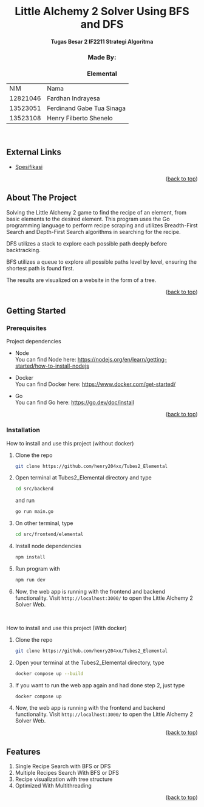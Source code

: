 <!-- Back to Top Link-->
<a name="readme-top"></a>


<br />
<div align="center">
  <h1 align="center"> Little Alchemy 2 Solver Using BFS and DFS
</h1>

  <p align="center">
    <h4>Tugas Besar 2 IF2211 Strategi Algoritma</h4>

  </p>
</div>

<!-- CONTRIBUTOR -->
<div align="center">
  <strong>
    <h3>Made By:</h3>
    <h3>Elemental</h3>
    <table align="center">
      <tr>
        <td>NIM</td>
        <td>Nama</td>
      </tr>
      <tr>
        <td>12821046</td>
        <td>Fardhan Indrayesa</td>
      </tr>
      <tr>
        <td>13523051</td>
        <td>Ferdinand Gabe Tua Sinaga</td>
      </tr>
      <tr>
        <td>13523108</td>
        <td>Henry Filberto Shenelo</td>
      </tr>
    </table>
  </strong>
  <br>
</div>


## External Links

- [Spesifikasi](https://docs.google.com/document/d/1aQB5USxfUCBfHmYjKl2wV5WdMBzDEyojE5yxvBO3pvc/edit?tab=t.0)

<p align="right">(<a href="#readme-top">back to top</a>)</p>

<!-- ABOUT THE PROJECT -->
## About The Project

 Solving the Little Alchemy 2 game to find the recipe of an element, from basic elements to the desired element. This program uses the Go programming language to perform recipe scraping and utilizes Breadth-First Search and Depth-First Search algorithms in searching for the recipe.

DFS utilizes a stack to explore each possible path deeply before backtracking.

BFS utilizes a queue to explore all possible paths level by level, ensuring the shortest path is found first.

 The results are visualized on a website in the form of a tree.
  

<p align="right">(<a href="#readme-top">back to top</a>)</p>


<!-- GETTING STARTED -->
## Getting Started 

### Prerequisites

Project dependencies

* Node  
  You can find Node here: https://nodejs.org/en/learn/getting-started/how-to-install-nodejs  

* Docker  
  You can find Docker here: https://www.docker.com/get-started/  

* Go  
  You can find Go here: https://go.dev/doc/install  

<p align="right">(<a href="#readme-top">back to top</a>)</p>

### Installation

How to install and use this project (without docker)

1. Clone the repo
   ```sh
   git clone https://github.com/henry204xx/Tubes2_Elemental
   ```
2. Open terminal at Tubes2_Elemental directory and type
    ```sh
   cd src/backend
   ```
   and run 
    ```sh
   go run main.go
   ```

3. On other terminal, type
    ```sh
   cd src/frontend/elemental
   ``` 
4. Install node dependencies
   ```sh
   npm install
   ```

5. Run program with
   ```sh
   npm run dev
   ```
6. Now, the web app is running with the frontend and backend functionality. Visit `http://localhost:3000/` to open the Little Alchemy 2 Solver Web.
<br>

How to install and use this project (With docker)

1. Clone the repo
   ```sh
   git clone https://github.com/henry204xx/Tubes2_Elemental
   ```

2. Open your terminal at the Tubes2_Elemental directory, type
   ```sh
   docker compose up --build
   ```
3. If you want to run the web app again and had done step 2, just type
    ```sh
    docker compose up
    ```
4. Now, the web app is running with the frontend and backend functionality. Visit `http://localhost:3000/` to open the Little Alchemy 2 Solver Web.

<p align="right">(<a href="#readme-top">back to top</a>)</p>


<!-- FEATURES -->
## Features
1. Single Recipe Search with BFS or DFS
2. Multiple Recipes Search With BFS or DFS
3. Recipe visualization with tree structure
4. Optimized With Multithreading

<p align="right">(<a href="#readme-top">back to top</a>)</p>
